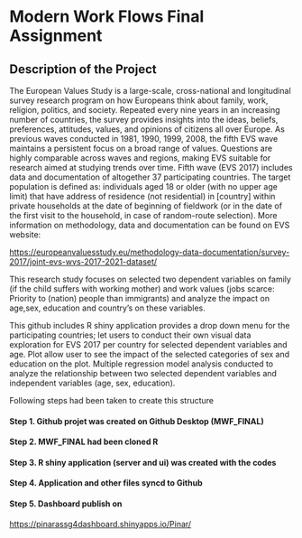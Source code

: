 # Modern Work Flows Final Assignment
## Description of the Project

The European Values Study is a large-scale, cross-national and longitudinal survey research program on how Europeans think about family, work, religion, politics, and society. Repeated every nine years in an increasing number of countries, the survey provides insights into the ideas, beliefs, preferences, attitudes, values, and opinions of citizens all over Europe. As previous waves conducted in 1981, 1990, 1999, 2008, the fifth EVS wave maintains a persistent focus on a broad range of values.
Questions are highly comparable across waves and regions, making EVS
suitable for research aimed at studying trends over time. Fifth wave (EVS 2017) includes data and documentation of altogether 37 participating countries. The target population is defined as: individuals aged 18 or older (with no upper age limit) that have address of residence (not residential) in [country] within private households at the date of beginning of fieldwork (or in the date of the first visit to the household, in case of random-route selection).
More information on methodology, data and documentation can be found on
EVS website:

https://europeanvaluesstudy.eu/methodology-data-documentation/survey-2017/joint-evs-wvs-2017-2021-dataset/

This research study focuses on selected two dependent variables on family (if the child suffers with working mother) and work values (jobs scarce: Priority to (nation) people than immigrants) and analyze the impact on age,sex, education and country’s on these variables.


This github includes R shiny application provides a drop down menu for the participating countries; let users to conduct their own visual data exploration for EVS 2017 per country for selected dependent variables and age. Plot allow user to see the impact of the selected categories of sex and education on the  plot. Multiple regression model analysis conducted to analyze the relationship between two selected dependent variables and independent variables (age, sex, education).



Following steps had been taken to create this structure

#### Step 1. Github projet was created on Github Desktop (MWF_FINAL)

#### Step 2. MWF_FINAL had been cloned R

#### Step 3. R shiny application (server and ui) was created with the codes

#### Step 4. Application and other files syncd to Github 

#### Step 5. Dashboard publish on
https://pinarassg4dashboard.shinyapps.io/Pinar/



